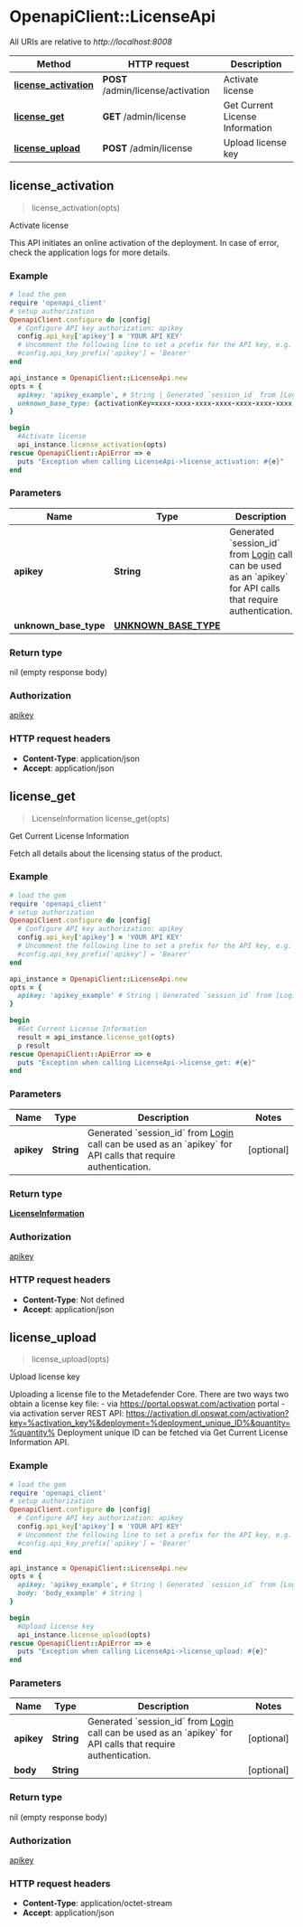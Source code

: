 # OpenapiClient::LicenseApi

All URIs are relative to *http://localhost:8008*

Method | HTTP request | Description
------------- | ------------- | -------------
[**license_activation**](LicenseApi.md#license_activation) | **POST** /admin/license/activation | Activate license
[**license_get**](LicenseApi.md#license_get) | **GET** /admin/license | Get Current License Information
[**license_upload**](LicenseApi.md#license_upload) | **POST** /admin/license | Upload license key



## license_activation

> license_activation(opts)

Activate license

This API initiates an online activation of the deployment.  In case of error, check the application logs for more details.

### Example

```ruby
# load the gem
require 'openapi_client'
# setup authorization
OpenapiClient.configure do |config|
  # Configure API key authorization: apikey
  config.api_key['apikey'] = 'YOUR API KEY'
  # Uncomment the following line to set a prefix for the API key, e.g. 'Bearer' (defaults to nil)
  #config.api_key_prefix['apikey'] = 'Bearer'
end

api_instance = OpenapiClient::LicenseApi.new
opts = {
  apikey: 'apikey_example', # String | Generated `session_id` from [Login](#operation/userLogin) call can be used as an `apikey` for API calls that require authentication.                
  unknown_base_type: {activationKey=xxxx-xxxx-xxxx-xxxx-xxxx-xxxx-xxxx, quantity=1, comment=MetaDefender Core Server 001} # UNKNOWN_BASE_TYPE | 
}

begin
  #Activate license
  api_instance.license_activation(opts)
rescue OpenapiClient::ApiError => e
  puts "Exception when calling LicenseApi->license_activation: #{e}"
end
```

### Parameters


Name | Type | Description  | Notes
------------- | ------------- | ------------- | -------------
 **apikey** | **String**| Generated &#x60;session_id&#x60; from [Login](#operation/userLogin) call can be used as an &#x60;apikey&#x60; for API calls that require authentication.                 | [optional] 
 **unknown_base_type** | [**UNKNOWN_BASE_TYPE**](UNKNOWN_BASE_TYPE.md)|  | [optional] 

### Return type

nil (empty response body)

### Authorization

[apikey](../README.md#apikey)

### HTTP request headers

- **Content-Type**: application/json
- **Accept**: application/json


## license_get

> LicenseInformation license_get(opts)

Get Current License Information

Fetch all details about the licensing status of the product.

### Example

```ruby
# load the gem
require 'openapi_client'
# setup authorization
OpenapiClient.configure do |config|
  # Configure API key authorization: apikey
  config.api_key['apikey'] = 'YOUR API KEY'
  # Uncomment the following line to set a prefix for the API key, e.g. 'Bearer' (defaults to nil)
  #config.api_key_prefix['apikey'] = 'Bearer'
end

api_instance = OpenapiClient::LicenseApi.new
opts = {
  apikey: 'apikey_example' # String | Generated `session_id` from [Login](#operation/userLogin) call can be used as an `apikey` for API calls that require authentication.                
}

begin
  #Get Current License Information
  result = api_instance.license_get(opts)
  p result
rescue OpenapiClient::ApiError => e
  puts "Exception when calling LicenseApi->license_get: #{e}"
end
```

### Parameters


Name | Type | Description  | Notes
------------- | ------------- | ------------- | -------------
 **apikey** | **String**| Generated &#x60;session_id&#x60; from [Login](#operation/userLogin) call can be used as an &#x60;apikey&#x60; for API calls that require authentication.                 | [optional] 

### Return type

[**LicenseInformation**](LicenseInformation.md)

### Authorization

[apikey](../README.md#apikey)

### HTTP request headers

- **Content-Type**: Not defined
- **Accept**: application/json


## license_upload

> license_upload(opts)

Upload license key

Uploading a license file to the Metadefender Core.  There are two ways two obtain a license key file:  - via https://portal.opswat.com/activation portal  - via activation server REST API: https://activation.dl.opswat.com/activation?key=%activation_key%&deployment=%deployment_unique_ID%&quantity=%quantity%  Deployment unique ID can be fetched via Get Current License Information API.      

### Example

```ruby
# load the gem
require 'openapi_client'
# setup authorization
OpenapiClient.configure do |config|
  # Configure API key authorization: apikey
  config.api_key['apikey'] = 'YOUR API KEY'
  # Uncomment the following line to set a prefix for the API key, e.g. 'Bearer' (defaults to nil)
  #config.api_key_prefix['apikey'] = 'Bearer'
end

api_instance = OpenapiClient::LicenseApi.new
opts = {
  apikey: 'apikey_example', # String | Generated `session_id` from [Login](#operation/userLogin) call can be used as an `apikey` for API calls that require authentication.                
  body: 'body_example' # String | 
}

begin
  #Upload license key
  api_instance.license_upload(opts)
rescue OpenapiClient::ApiError => e
  puts "Exception when calling LicenseApi->license_upload: #{e}"
end
```

### Parameters


Name | Type | Description  | Notes
------------- | ------------- | ------------- | -------------
 **apikey** | **String**| Generated &#x60;session_id&#x60; from [Login](#operation/userLogin) call can be used as an &#x60;apikey&#x60; for API calls that require authentication.                 | [optional] 
 **body** | **String**|  | [optional] 

### Return type

nil (empty response body)

### Authorization

[apikey](../README.md#apikey)

### HTTP request headers

- **Content-Type**: application/octet-stream
- **Accept**: application/json

